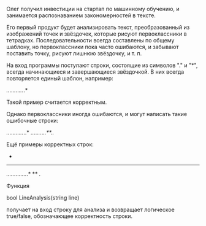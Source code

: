  Олег получил инвестиции на стартап по машинному обучению, и занимается распознаванием закономерностей в тексте.

Его первый продукт будет анализировать текст, преобразованный из изображений точек и звёздочек, которые рисуют первоклассники в тетрадках. Последовательности всегда составлены по общему шаблону, но первоклассники пока часто ошибаются, и забывают поставить точку, рисуют лишнюю звёздочку, и т. п.

На вход программы поступают строки, состоящие из символов "." и "*", всегда начинающиеся и завершающиеся звёздочкой. В них всегда повторяется единый шаблон, например:

*..*..*..*..*..*..*

Такой пример считается корректным.

Однако первоклассники иногда ошибаются, и могут написать такие ошибочные строки:

*..*...*..*..*..*..*
*..*..*..*..*..**..*

Ещё примеры корректных строк:

*
***
*.......*.......*
**
*.*

Функция

bool LineAnalysis(string line)

получает на вход строку для анализа и возвращает логическое true/false, обозначающее корректность строки. 
